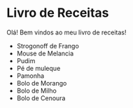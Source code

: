 # Livro de Receitas

Olá! Bem vindos ao meu livro de receitas!

- Strogonoff de Frango
- Mouse de Melancia
- Pudim
- Pé de muleque
- Pamonha
- Bolo de Morango
- Bolo de Milho
- Bolo de Cenoura
